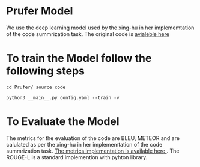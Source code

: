 # Prufer Model 

We use the deep learning model used by the xing-hu in her implememtation of the code summrization task. The original code is [avialeble here ](https://github.com/xing-hu/EMSE-DeepCom.git)


# To train the Model follow the following steps 
```
cd Prufer/ source code 

python3 __main__.py config.yaml --train -v

```
# To Evaluate the Model 

The metrics for the evaluation of the code are BLEU, METEOR and are calulated as per the xing-hu in her implememtation of the code summrization task. [The metrics implementation is available here  ](https://github.com/xing-hu/EMSE-DeepCom.git). The ROUGE-L is a standard implemention with pyhton library. 














